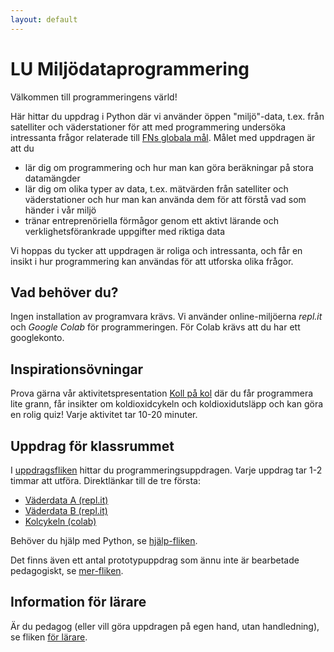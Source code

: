 ```yaml
---
layout: default
---
```


# LU Miljödataprogrammering

Välkommen till programmeringens värld!

Här hittar du uppdrag i Python där vi använder öppen "miljö"-data, t.ex. från satelliter och väderstationer för att med programmering undersöka intressanta frågor relaterade till [FNs globala mål](https://www.globalgoals.org). Målet med uppdragen är att du

* lär dig om programmering och hur man kan göra beräkningar på stora datamängder
* lär dig om olika typer av data, t.ex. mätvärden från satelliter och väderstationer och hur man kan använda dem för att förstå vad som händer i vår miljö
* tränar entreprenöriella förmågor genom ett aktivt lärande och verklighetsförankrade uppgifter med riktiga data

Vi hoppas du tycker att uppdragen är roliga och intressanta, och får en insikt i hur programmering kan användas för att utforska olika frågor.

## Vad behöver du?

Ingen installation av programvara krävs. Vi använder online-miljöerna *repl.it* och *Google Colab* för programmeringen. För Colab krävs att du har ett googlekonto.

## Inspirationsövningar
Prova gärna vår aktivitetspresentation
[Koll på kol](https://docs.google.com/presentation/d/1zIb77mNY2zLDaWUqs3IE2PvppxPZyTYJm_C_aYoWiyw/present)
där du får programmera lite grann, får insikter om koldioxidcykeln och koldioxidutsläpp och kan göra en rolig quiz! Varje aktivitet tar 10-20 minuter.


## Uppdrag för klassrummet
I [uppdragsfliken](exercises/README.md) hittar du programmeringsuppdragen. Varje uppdrag tar 1-2 timmar att utföra. Direktlänkar till de tre första:

* [Väderdata A (repl.it)](exercises/weatherdata/Weatherdata_A_replit.md)
* [Väderdata B (repl.it)](exercises/weatherdata/Weatherdata_B_replit.md)
* [Kolcykeln (colab)](https://colab.research.google.com/github/lunduniversity/schoolprog-satellite/blob/master/exercises/kolcykeln/kolcykeln.ipynb)

Behöver du hjälp med Python, se [hjälp-fliken](exercises/help.md).

Det finns även ett antal prototypuppdrag som ännu inte är bearbetade pedagogiskt, se [mer-fliken](exercises/more.md).

## Information för lärare
Är du pedagog (eller vill göra uppdragen på egen hand, utan handledning), se fliken [för lärare](exercises/handledning.md).
